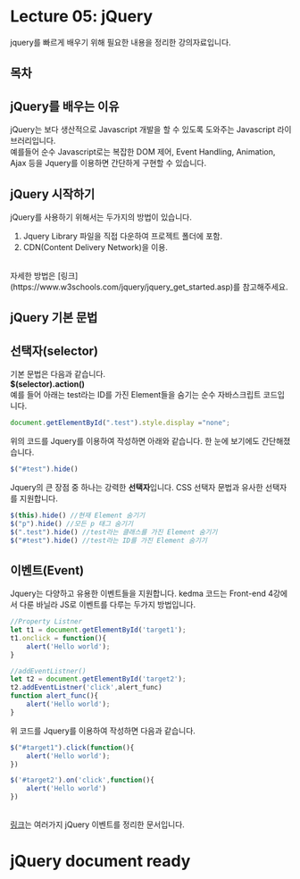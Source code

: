 # Lecture 05: jQuery
jquery를 빠르게 배우기 위해 필요한 내용을 정리한 강의자료입니다.
<br>

## 목차
## jQuery를 배우는 이유
jQuery는 보다 생산적으로 Javascript 개발을 할 수 있도록 도와주는 Javascript 라이브러리입니다.<br> 예를들어 순수 Javascript로는 복잡한 DOM 제어, Event Handling, Animation, Ajax 등을 Jquery를 이용하면 간단하게 구현할 수 있습니다.
## jQuery 시작하기
jQuery를 사용하기 위해서는 두가지의 방법이 있습니다.
1. Jquery Library 파일을 직접 다운하여 프로젝트 폴더에 포함.
2. CDN(Content Delivery Network)을 이용.
<br>
자세한 방법은 [링크](https://www.w3schools.com/jquery/jquery_get_started.asp)를 참고해주세요.

## jQuery 기본 문법
## 선택자(selector)

기본 문법은 다음과 같습니다.<br>
**$(selector).action()**
<br>
예를 들어 아래는 test라는 ID를 가진 Element들을 숨기는 순수 자바스크립트 코드입니다.
```javascript
document.getElementById(".test").style.display ="none";
```
위의 코드를 Jquery를 이용하여 작성하면 아래와 같습니다. 한 눈에 보기에도 간단해졌습니다.
```javascript
$("#test").hide()
```
Jquery의 큰 장점 중 하나는 강력한 **선택자**입니다. CSS 선택자 문법과 유사한 선택자를 지원합니다.
```javascript
$(this).hide() //현재 Element 숨기기
$("p").hide() //모든 p 태그 숨기기
$(".test").hide() //test라는 클래스를 가진 Element 숨기기
$("#test").hide() //test라는 ID를 가진 Element 숨기기
```

## 이벤트(Event)

Jquery는 다양하고 유용한 이벤트들을 지원합니다. kedma 코드는 Front-end 4강에서 다룬 바닐라 JS로 이벤트를 다루는 두가지 방법입니다.
```javascript
//Property Listner
let t1 = document.getElementById('target1');
t1.onclick = function(){
    alert('Hello world');
}

//addEventListner()
let t2 = document.getElementById('target2');
t2.addEventListner('click',alert_func)
function alert_func(){
    alert('Hello world');
}
```   
위 코드를 Jquery를 이용하여 작성하면 다음과 같습니다.
```javascript
$("#target1").click(function(){
    alert('Hello world');
})

$('#target2').on('click',function(){
    alert('Hello world')
})
```

<br>[링크](https://www.w3schools.com/jquery/jquery_ref_events.asp)는 여러가지 jQuery 이벤트를 정리한 문서입니다. 
# jQuery document ready
